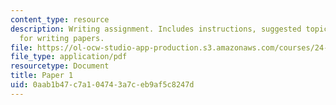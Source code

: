 ```yaml
---
content_type: resource
description: Writing assignment. Includes instructions, suggested topics, and guidelines
  for writing papers.
file: https://ol-ocw-studio-app-production.s3.amazonaws.com/courses/24-02-moral-problems-and-the-good-life-fall-2008/0aab1b47c7a104743a7ceb9af5c8247d_paper_1.pdf
file_type: application/pdf
resourcetype: Document
title: Paper 1
uid: 0aab1b47-c7a1-0474-3a7c-eb9af5c8247d
---
```

